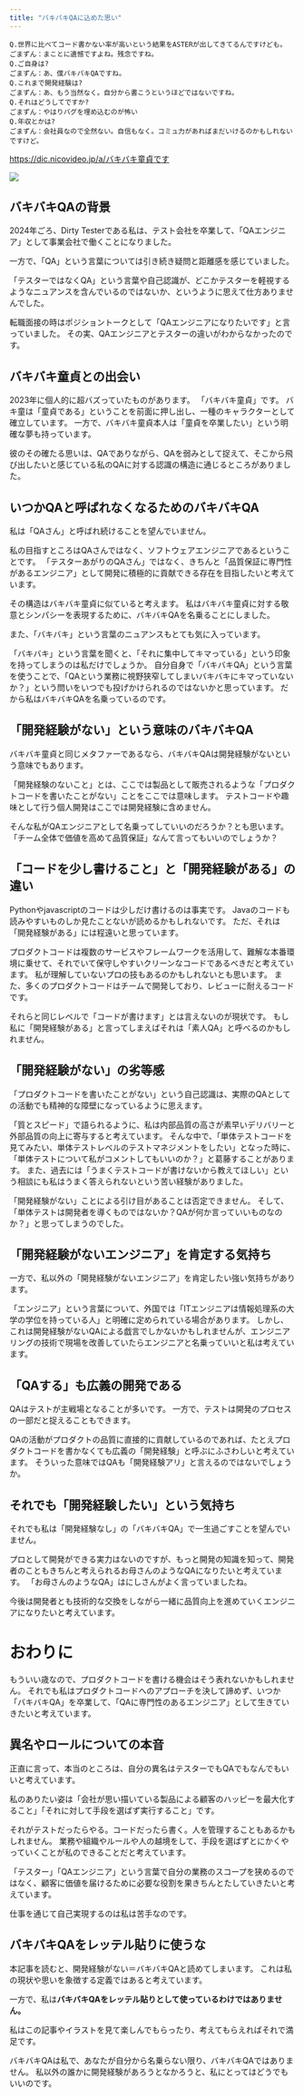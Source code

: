 ```yaml
---
title: "バキバキQAに込めた思い"
---
```


```
Q.世界に比べてコード書かない率が高いという結果をASTERが出してきてるんですけども。
ごまずん：まことに遺憾ですよね。残念ですね。
Q.ご自身は?
ごまずん：あ、僕バキバキQAですね。
Q.これまで開発経験は?
ごまずん：あ、もう当然なく。自分から書こうというほどではないですね。
Q.それはどうしてですか?
ごまずん：やはりバグを埋め込むのが怖い
Q.年収とかは?
ごまずん：会社員なので全然ない。自信もなく。コミュ力があればまだいけるのかもしれないですけど。
```
https://dic.nicovideo.jp/a/バキバキ童貞です

![](/images/bakibakiqa_goma.png)

## バキバキQAの背景

2024年ごろ、Dirty Testerである私は、テスト会社を卒業して、「QAエンジニア」として事業会社で働くことになりました。

一方で、「QA」という言葉については引き続き疑問と距離感を感じていました。

「テスターではなくQA」という言葉や自己認識が、どこかテスターを軽視するようなニュアンスを含んでいるのではないか、というように思えて仕方ありませんでした。

転職面接の時はポジショントークとして「QAエンジニアになりたいです」と言っていました。
その実、QAエンジニアとテスターの違いがわからなかったのです。

## バキバキ童貞との出会い

2023年に個人的に超バズっていたものがあります。
「バキバキ童貞」です。
バキ童は「童貞である」ということを前面に押し出し、一種のキャラクターとして確立しています。
一方で、バキバキ童貞本人は「童貞を卒業したい」という明確な夢も持っています。

彼のその確たる思いは、QAでありながら、QAを弱みとして捉えて、そこから飛び出したいと感じている私のQAに対する認識の構造に通じるところがありました。

## いつかQAと呼ばれなくなるためのバキバキQA

私は「QAさん」と呼ばれ続けることを望んでいません。

私の目指すところはQAさんではなく、ソフトウェアエンジニアであるということです。
「テスターあがりのQAさん」ではなく、きちんと「品質保証に専門性があるエンジニア」として開発に積極的に貢献できる存在を目指したいと考えています。

その構造はバキバキ童貞に似ていると考えます。
私はバキバキ童貞に対する敬意とシンパシーを表現するために、バキバキQAを名乗ることにしました。

また、「バキバキ」という言葉のニュアンスもとても気に入っています。

「バキバキ」という言葉を聞くと、「それに集中してキマっている」という印象を持ってしまうのは私だけでしょうか。
自分自身で「バキバキQA」という言葉を使うことで、「QAという業務に視野狭窄してしまいバキバキにキマっていないか？」という問いをいつでも投げかけられるのではないかと思っています。
だから私はバキバキQAを名乗っているのです。

## 「開発経験がない」という意味のバキバキQA

バキバキ童貞と同じメタファーであるなら、バキバキQAは開発経験がないという意味でもあります。

「開発経験のないこと」とは、ここでは製品として販売されるような「プロダクトコードを書いたことがない」ことをここでは意味します。
テストコードや趣味として行う個人開発はここでは開発経験に含めません。

そんな私がQAエンジニアとして名乗ってしていいのだろうか？とも思います。
「チーム全体で価値を高めて品質保証」なんて言ってもいいのでしょうか？

## 「コードを少し書けること」と「開発経験がある」の違い

Pythonやjavascriptのコードは少しだけ書けるのは事実です。
Javaのコードも読みやすいものしか見たことないが読めるかもしれないです。
ただ、それは「開発経験がある」には程遠いと思っています。

プロダクトコードは複数のサービスやフレームワークを活用して、難解な本番環境に乗せて、それでいて保守しやすいクリーンなコードであるべきだと考えています。
私が理解していないプロの技もあるのかもしれないとも思います。
また、多くのプロダクトコードはチームで開発しており、レビューに耐えるコードです。

それらと同じレベルで「コードが書けます」とは言えないのが現状です。
もし私に「開発経験がある」と言ってしまえばそれは「素人QA」と呼べるのかもしれません。

## 「開発経験がない」の劣等感

「プロダクトコードを書いたことがない」という自己認識は、実際のQAとしての活動でも精神的な障壁になっているように思えます。

「質とスピード」で語られるように、私は内部品質の高さが素早いデリバリーと外部品質の向上に寄与すると考えています。
そんな中で、「単体テストコードを見てみたい、単体テストレベルのテストマネジメントをしたい」となった時に、「単体テストについて私がコメントしてもいいのか？」と葛藤することがあります。
また、過去には「うまくテストコードが書けないから教えてほしい」という相談にも私はうまく答えられないという苦い経験がありました。

「開発経験がない」ことによる引け目があることは否定できません。
そして、「単体テストは開発者を導くものではないか？QAが何か言っていいものなのか？」と思ってしまうのでした。

## 「開発経験がないエンジニア」を肯定する気持ち

一方で、私以外の「開発経験がないエンジニア」を肯定したい強い気持ちがあります。

「エンジニア」という言葉について、外国では「ITエンジニアは情報処理系の大学の学位を持っている人」と明確に定められている場合があります。
しかし、これは開発経験がないQAによる戯言でしかないかもしれませんが、エンジニアリングの技術で現場を改善していたらエンジニアと名乗っていいと私は考えています。

## 「QAする」も広義の開発である

QAはテストが主戦場となることが多いです。
一方で、テストは開発のプロセスの一部だと捉えることもできます。

QAの活動がプロダクトの品質に直接的に貢献しているのであれば、たとえプロダクトコードを書かなくても広義の「開発経験」と呼ぶにふさわしいと考えています。
そういった意味ではQAも「開発経験アリ」と言えるのではないでしょうか。

## それでも「開発経験したい」という気持ち

それでも私は「開発経験なし」の「バキバキQA」で一生過ごすことを望んでいません。

プロとして開発ができる実力はないのですが、もっと開発の知識を知って、開発者のこともきちんと考えられるお母さんのようなQAになりたいと考えています。
「お母さんのようなQA」はにしさんがよく言っていましたね。

今後は開発者とも技術的な交換をしながら一緒に品質向上を進めていくエンジニアになりたいと考えています。

# おわりに

もういい歳なので、プロダクトコードを書ける機会はそう表れないかもしれません。
それでも私はプロダクトコードへのアプローチを決して諦めず、いつか「バキバキQA」を卒業して、「QAに専門性のあるエンジニア」として生きていきたいと考えています。

## 異名やロールについての本音

正直に言って、本当のところは、自分の異名はテスターでもQAでもなんでもいいと考えています。

私のありたい姿は「会社が思い描いている製品による顧客のハッピーを最大化すること」「それに対して手段を選ばず実行すること」です。

それがテストだったらやる。コードだったら書く。人を管理することもあるかもしれません。
業務や組織やルールや人の越境をして、手段を選ばずとにかくやっていくことが私のできることだと考えています。

「テスター」「QAエンジニア」という言葉で自分の業務のスコープを狭めるのではなく、顧客に価値を届けるために必要な役割を果きちんとたしていきたいと考えています。

仕事を通じて自己実現するのは私は苦手なのです。

## バキバキQAをレッテル貼りに使うな

本記事を読むと、開発経験がない＝バキバキQAと読めてしまいます。
これは私の現状や思いを象徴する定義ではあると考えています。

一方で、私は**バキバキQAをレッテル貼りとして使っているわけではありません。**

私はこの記事やイラストを見て楽しんでもらったり、考えてもらえればそれで満足です。

バキバキQAは私で、あなたが自分から名乗らない限り、バキバキQAではありません。
私以外の誰かに開発経験があろうとなかろうと、私にとってはどうでもいいのです。